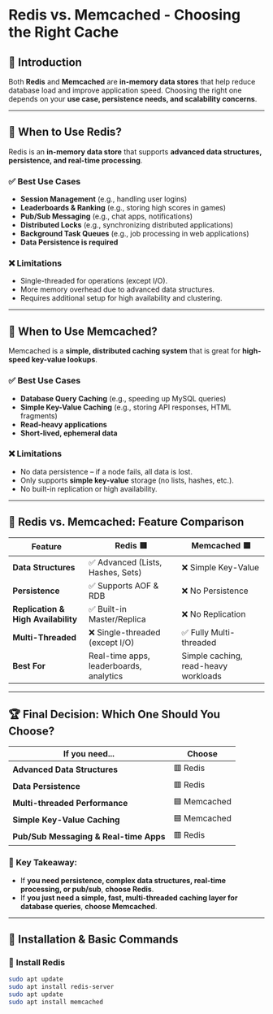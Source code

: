 # Redis vs. Memcached - Choosing the Right Cache

## 🔹 Introduction
Both **Redis** and **Memcached** are **in-memory data stores** that help reduce database load and improve application speed. Choosing the right one depends on your **use case, persistence needs, and scalability concerns**.

---

## 🚀 When to Use **Redis**?
Redis is an **in-memory data store** that supports **advanced data structures, persistence, and real-time processing**.

### ✅ **Best Use Cases**
- **Session Management** (e.g., handling user logins)
- **Leaderboards & Ranking** (e.g., storing high scores in games)
- **Pub/Sub Messaging** (e.g., chat apps, notifications)
- **Distributed Locks** (e.g., synchronizing distributed applications)
- **Background Task Queues** (e.g., job processing in web applications)
- **Data Persistence is required**

### ❌ **Limitations**
- Single-threaded for operations (except I/O).
- More memory overhead due to advanced data structures.
- Requires additional setup for high availability and clustering.

---

## 🚀 When to Use **Memcached**?
Memcached is a **simple, distributed caching system** that is great for **high-speed key-value lookups**.

### ✅ **Best Use Cases**
- **Database Query Caching** (e.g., speeding up MySQL queries)
- **Simple Key-Value Caching** (e.g., storing API responses, HTML fragments)
- **Read-heavy applications**
- **Short-lived, ephemeral data**

### ❌ **Limitations**
- No data persistence – if a node fails, all data is lost.
- Only supports **simple key-value** storage (no lists, hashes, etc.).
- No built-in replication or high availability.

---

## 🔄 **Redis vs. Memcached: Feature Comparison**

| Feature         | **Redis** 🟥 | **Memcached** 🟦 |
|---------------|-------------|---------------|
| **Data Structures** | ✅ Advanced (Lists, Hashes, Sets) | ❌ Simple Key-Value |
| **Persistence** | ✅ Supports AOF & RDB | ❌ No Persistence |
| **Replication & High Availability** | ✅ Built-in Master/Replica | ❌ No Replication |
| **Multi-Threaded** | ❌ Single-threaded (except I/O) | ✅ Fully Multi-threaded |
| **Best For** | Real-time apps, leaderboards, analytics | Simple caching, read-heavy workloads |

---

## 🏆 **Final Decision: Which One Should You Choose?**
| **If you need...** | **Choose** |
|------------------|------------|
| **Advanced Data Structures** | 🟥 Redis |
| **Data Persistence** | 🟥 Redis |
| **Multi-threaded Performance** | 🟦 Memcached |
| **Simple Key-Value Caching** | 🟦 Memcached |
| **Pub/Sub Messaging & Real-time Apps** | 🟥 Redis |

### **🌟 Key Takeaway:**
- If **you need persistence, complex data structures, real-time processing, or pub/sub**, **choose Redis**.  
- If **you just need a simple, fast, multi-threaded caching layer for database queries**, **choose Memcached**.  

---

## 📌 **Installation & Basic Commands**
### 🔹 **Install Redis**
```sh
sudo apt update
sudo apt install redis-server
sudo apt update
sudo apt install memcached